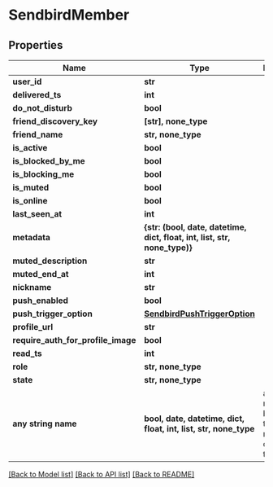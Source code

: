# SendbirdMember


## Properties
Name | Type | Description | Notes
------------ | ------------- | ------------- | -------------
**user_id** | **str** |  | 
**delivered_ts** | **int** |  | [optional] 
**do_not_disturb** | **bool** |  | [optional] 
**friend_discovery_key** | **[str], none_type** |  | [optional] 
**friend_name** | **str, none_type** |  | [optional] 
**is_active** | **bool** |  | [optional] 
**is_blocked_by_me** | **bool** |  | [optional] 
**is_blocking_me** | **bool** |  | [optional] 
**is_muted** | **bool** |  | [optional] 
**is_online** | **bool** |  | [optional] 
**last_seen_at** | **int** |  | [optional] 
**metadata** | **{str: (bool, date, datetime, dict, float, int, list, str, none_type)}** |  | [optional] 
**muted_description** | **str** |  | [optional] 
**muted_end_at** | **int** |  | [optional] 
**nickname** | **str** |  | [optional] 
**push_enabled** | **bool** |  | [optional] 
**push_trigger_option** | [**SendbirdPushTriggerOption**](SendbirdPushTriggerOption.md) |  | [optional] 
**profile_url** | **str** |  | [optional] 
**require_auth_for_profile_image** | **bool** |  | [optional] 
**read_ts** | **int** |  | [optional] 
**role** | **str, none_type** |  | [optional] 
**state** | **str, none_type** |  | [optional] 
**any string name** | **bool, date, datetime, dict, float, int, list, str, none_type** | any string name can be used but the value must be the correct type | [optional]

[[Back to Model list]](../README.md#documentation-for-models) [[Back to API list]](../README.md#documentation-for-api-endpoints) [[Back to README]](../README.md)


